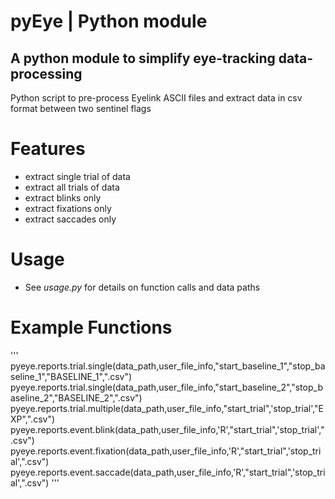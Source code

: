 # pyEye | Python module
## A python module to simplify eye-tracking data-processing

Python script to pre-process Eyelink ASCII files and extract data in csv format between two sentinel flags

# Features
- extract single trial of data<br>
- extract all trials of data<br>
- extract blinks only<br>
- extract fixations only<br>
- extract saccades only<br>

# Usage
- See <i>usage.py</i> for details on function calls and data paths

# Example Functions
'''
pyeye.reports.trial.single(data_path,user_file_info,"start_baseline_1","stop_baseline_1","BASELINE_1",".csv")
pyeye.reports.trial.single(data_path,user_file_info,"start_baseline_2","stop_baseline_2","BASELINE_2",".csv")
pyeye.reports.trial.multiple(data_path,user_file_info,"start_trial",'stop_trial',"EXP",".csv")
pyeye.reports.event.blink(data_path,user_file_info,'R',"start_trial",'stop_trial',".csv")
pyeye.reports.event.fixation(data_path,user_file_info,'R',"start_trial",'stop_trial',".csv")
pyeye.reports.event.saccade(data_path,user_file_info,'R',"start_trial",'stop_trial',".csv")
'''
